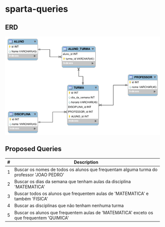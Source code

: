 # sparta-queries

## ERD
<img src="/erd.png">

## Proposed Queries

| # | Description |
| - | ----------- |
| 1 | Buscar os nomes de todos os alunos que frequentam alguma turma do professor 'JOAO PEDRO' |
| 2 | Buscar os dias da semana que tenham aulas da disciplina 'MATEMATICA' |
| 3 | Buscar todos os alunos que frequentem aulas de 'MATEMATICA' e também 'FISICA' |
| 4 | Buscar as disciplinas que não tenham nenhuma turma |
| 5 | Buscar os alunos que frequentem aulas de 'MATEMATICA' exceto os que frequentem 'QUIMICA' |
